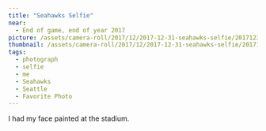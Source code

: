 ```yaml
---
title: "Seahawks Selfie"
near:
  - End of game, end of year 2017
picture: /assets/camera-roll/2017/12/2017-12-31-seahawks-selfie/20171231_210730071_iOS.jpg
thumbnail: /assets/camera-roll/2017/12/2017-12-31-seahawks-selfie/20171231_210730071_iOS-thumbnail.jpg
tags:
  - photograph
  - selfie
  - me
  - Seahawks
  - Seattle
  - Favorite Photo
---
```

I had my face painted at the stadium.
